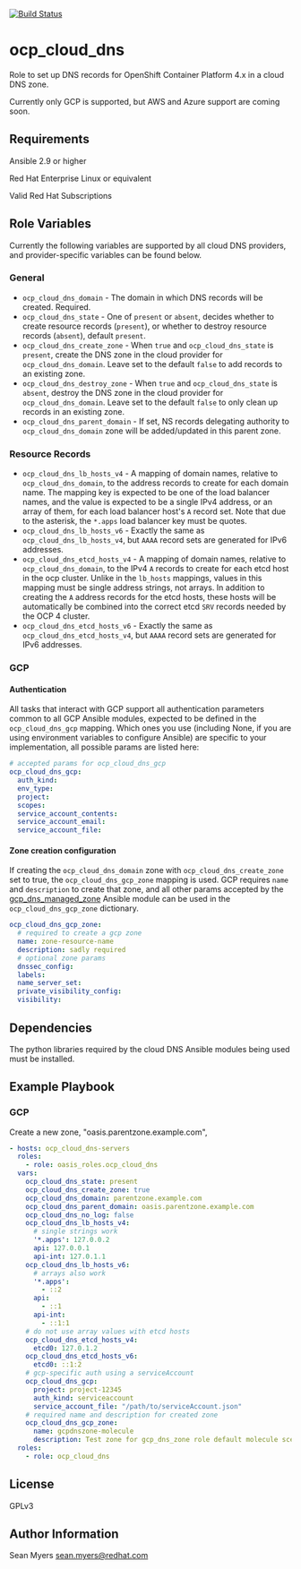 [![Build Status](https://travis-ci.com/oasis-roles/ocp_cloud_dns.svg?branch=master)](https://travis-ci.com/oasis-roles/ocp_cloud_dns)

ocp_cloud_dns
=============

Role to set up DNS records for OpenShift Container Platform 4.x in a cloud DNS zone.

Currently only GCP is supported, but AWS and Azure support are coming soon.

Requirements
------------

Ansible 2.9 or higher

Red Hat Enterprise Linux or equivalent

Valid Red Hat Subscriptions

Role Variables
--------------

Currently the following variables are supported by all cloud DNS providers,
and provider-specific variables can be found below.

### General

- `ocp_cloud_dns_domain` - The domain in which DNS records will be created. Required.
- `ocp_cloud_dns_state` - One of `present` or `absent`, decides whether to create resource records
  (`present`), or whether to destroy resource records (`absent`), default `present`.
- `ocp_cloud_dns_create_zone` - When `true` and `ocp_cloud_dns_state` is `present`, create the DNS zone
  in the cloud provider for `ocp_cloud_dns_domain`. Leave set to the default `false` to add records to
  an existing zone.
- `ocp_cloud_dns_destroy_zone` - When `true` and `ocp_cloud_dns_state` is `absent`, destroy the DNS zone
  in the cloud provider for `ocp_cloud_dns_domain`. Leave set to the default `false` to only clean up
  records in an existing zone.
- `ocp_cloud_dns_parent_domain` - If set, NS records delegating authority to `ocp_cloud_dns_domain` zone
  will be added/updated in this parent zone.

### Resource Records

- `ocp_cloud_dns_lb_hosts_v4` - A mapping of domain names, relative to `ocp_cloud_dns_domain`, to the
  address records to create for each domain name. The mapping key is expected to be one of the load
  balancer names, and the value is expected to be a single IPv4 address, or an array of them, for each
  load balancer host's `A` record set. Note that due to the asterisk, the `*.apps` load balancer key
  must be quotes.
- `ocp_cloud_dns_lb_hosts_v6` - Exactly the same as `ocp_cloud_dns_lb_hosts_v4`, but `AAAA` record sets
  are generated for IPv6 addresses.
- `ocp_cloud_dns_etcd_hosts_v4` - A mapping of domain names, relative to `ocp_cloud_dns_domain`, to
  the IPv4 `A` records to create for each etcd host in the ocp cluster. Unlike in the `lb_hosts` mappings,
  values in this mapping must be single address strings, not arrays. In addition to creating the `A` address
  records for the etcd hosts, these hosts will be automatically be combined into the correct etcd `SRV`
  records needed by the OCP 4 cluster.
- `ocp_cloud_dns_etcd_hosts_v6` - Exactly the same as `ocp_cloud_dns_etcd_hosts_v4`, but `AAAA` record sets
  are generated for IPv6 addresses.

### GCP

#### Authentication

All tasks that interact with GCP support all authentication parameters common to all GCP Ansible
modules, expected to be defined in the `ocp_cloud_dns_gcp` mapping. Which ones you use (including
None, if you are using environment variables to configure Ansible) are specific to your implementation,
all possible params are listed here:

```yaml
# accepted params for ocp_cloud_dns_gcp
ocp_cloud_dns_gcp:
  auth_kind:
  env_type:
  project:
  scopes:
  service_account_contents:
  service_account_email:
  service_account_file:
```

#### Zone creation configuration

If creating the `ocp_cloud_dns_domain` zone with `ocp_cloud_dns_create_zone` set to true, the
`ocp_cloud_dns_gcp_zone` mapping is used. GCP requires `name` and `description` to create that zone,
and all other params accepted by the [gcp_dns_managed_zone] Ansible module can be used in the
`ocp_cloud_dns_gcp_zone` dictionary.

```yaml
ocp_cloud_dns_gcp_zone:
  # required to create a gcp zone
  name: zone-resource-name
  description: sadly required
  # optional zone params
  dnssec_config:
  labels:
  name_server_set: 
  private_visibility_config:
  visibility:
```


Dependencies
------------

The python libraries required by the cloud DNS Ansible modules being used must be installed.

Example Playbook
----------------

### GCP

Create a new zone, "oasis.parentzone.example.com", 

```yaml
- hosts: ocp_cloud_dns-servers
  roles:
    - role: oasis_roles.ocp_cloud_dns
  vars:
    ocp_cloud_dns_state: present
    ocp_cloud_dns_create_zone: true
    ocp_cloud_dns_domain: parentzone.example.com
    ocp_cloud_dns_parent_domain: oasis.parentzone.example.com
    ocp_cloud_dns_no_log: false
    ocp_cloud_dns_lb_hosts_v4:
      # single strings work
      '*.apps': 127.0.0.2
      api: 127.0.0.1
      api-int: 127.0.1.1
    ocp_cloud_dns_lb_hosts_v6:
      # arrays also work
      '*.apps':
        - ::2
      api:
        - ::1
      api-int:
        - ::1:1
    # do not use array values with etcd hosts
    ocp_cloud_dns_etcd_hosts_v4:
      etcd0: 127.0.1.2
    ocp_cloud_dns_etcd_hosts_v6:
      etcd0: ::1:2
    # gcp-specific auth using a serviceAccount
    ocp_cloud_dns_gcp:
      project: project-12345
      auth_kind: serviceaccount
      service_account_file: "/path/to/serviceAccount.json"
    # required name and description for created zone
    ocp_cloud_dns_gcp_zone:
      name: gcpdnszone-molecule
      description: Test zone for gcp_dns_zone role default molecule scenario
  roles:
    - role: ocp_cloud_dns
```

License
-------

GPLv3

Author Information
------------------

Sean Myers <sean.myers@redhat.com>

[gcp_dns_managed_zone]: https://docs.ansible.com/ansible/latest/modules/gcp_dns_managed_zone_module.html
